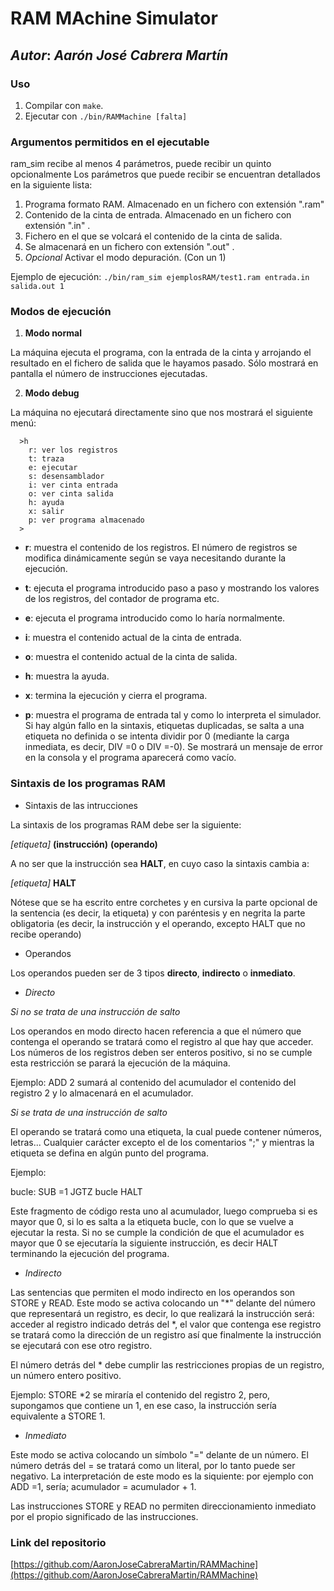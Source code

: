 # RAM MAchine Simulator
## *Autor*: _Aarón José Cabrera Martín_

### Uso

1. Compilar con `make`.
2. Ejecutar con `./bin/RAMMachine [falta]`

### Argumentos permitidos en el ejecutable

ram_sim recibe al menos 4 parámetros, puede recibir un quinto opcionalmente
Los parámetros que puede recibir se encuentran detallados en la siguiente lista:
  1. Programa formato RAM. Almacenado en un fichero con extensión ".ram" 
  2. Contenido de la cinta de entrada. Almacenado en un fichero con extensión ".in" .
  3. Fichero en el que se volcará el contenido de la cinta de salida.
  4. Se almacenará en un fichero con extensión ".out" .
  5. _Opcional_ Activar el modo depuración. (Con un 1)

Ejemplo de ejecución:
  ``./bin/ram_sim ejemplosRAM/test1.ram entrada.in salida.out 1``

### Modos de ejecución

 1. **Modo normal**

  La máquina ejecuta el programa, con la entrada de la cinta y arrojando el resultado en el fichero de salida que le hayamos pasado. Sólo mostrará en pantalla el número de instrucciones ejecutadas.

 2. **Modo debug**
 
  La máquina no ejecutará directamente sino que nos mostrará el siguiente menú:
  ```
    >h
      r: ver los registros      
      t: traza
      e: ejecutar
      s: desensamblador
      i: ver cinta entrada      
      o: ver cinta salida       
      h: ayuda
      x: salir
      p: ver programa almacenado
    >
  ```
  - **r**: muestra el contenido de los registros. El número de registros se modifica dinámicamente según se vaya necesitando durante la ejecución.

  - **t**: ejecuta el programa introducido paso a paso y mostrando los valores de los registros, del contador de programa etc.

  - **e**: ejecuta el programa introducido como lo haría normalmente.

  - **i**: muestra el contenido actual de la cinta de entrada.

  - **o**: muestra el contenido actual de la cinta de salida.

  - **h**: muestra la ayuda.

  - **x**: termina la ejecución y cierra el programa.

  - **p**: muestra el programa de entrada tal y como lo interpreta el simulador. Si hay algún fallo en la sintaxis, etiquetas duplicadas, se salta a una etiqueta no definida o se intenta dividir por 0 (mediante la carga inmediata, es decir, DIV =0 o DIV =-0). Se mostrará un mensaje de error en la consola y el programa aparecerá como vacío.

### Sintaxis de los programas RAM

- Sintaxis de las intrucciones

La sintaxis de los programas RAM debe ser la siguiente:

_[etiqueta]_ **(instrucción)** **(operando)**

A no ser que la instrucción sea **HALT**, en cuyo caso la sintaxis cambia a:

_[etiqueta]_ **HALT**

Nótese que se ha escrito entre corchetes y en cursiva la parte opcional de la sentencia (es decir, la etiqueta) y con paréntesis y en negrita la parte obligatoria (es decir, la instrucción y el operando, excepto HALT que no recibe operando)

- Operandos

Los operandos pueden ser de 3 tipos **directo**, **indirecto** o **inmediato**.

  - _Directo_

_Si no se trata de una instrucción de salto_

Los operandos en modo directo hacen referencia a que el número que contenga el operando se tratará como el registro al que hay que acceder. Los números de los registros deben ser enteros positivo, si no se cumple esta restricción se parará la ejecución de la máquina.

Ejemplo: ADD 2 sumará al contenido del acumulador el contenido del registro 2 y lo almacenará en el acumulador.

_Si se trata de una instrucción de salto_

El operando se tratará como una etiqueta, la cual puede contener números, letras... Cualquier carácter excepto el de los comentarios ";" y mientras la etiqueta se defina en algún punto del programa.

Ejemplo:

bucle: SUB =1
      JGTZ bucle
      HALT

Este fragmento de código resta uno al acumulador, luego comprueba si es mayor que 0, si lo es salta a la etiqueta bucle, con lo que se vuelve a ejecutar la resta. Si no se cumple la condición de que el acumulador es mayor que 0 se ejecutaría la siguiente instrucción, es decir HALT terminando la ejecución del programa.

  - _Indirecto_

Las sentencias que permiten el modo indirecto en los operandos son STORE y READ. Este modo se activa colocando un "*" delante del número que representará un registro, es decir, lo que realizará la instrucción será: acceder al registro indicado detrás del *, el valor que contenga ese registro se tratará como la dirección de un registro así que finalmente la instrucción se ejecutará con ese otro registro.

El número detrás del * debe cumplir las restricciones propias de un registro, un número entero positivo.

Ejemplo: STORE *2 se miraría el contenido del registro 2, pero, supongamos que contiene un 1, en ese caso, la instrucción sería equivalente a STORE 1.

  - _Inmediato_

Este modo se activa colocando un símbolo "=" delante de un número. El número detrás del = se tratará como un literal, por lo tanto puede ser negativo. La interpretación de este modo es la siquiente: por ejemplo con ADD =1, sería; acumulador = acumulador + 1.

Las instrucciones STORE y READ no permiten direccionamiento inmediato por el propio significado de las instrucciones.



### Link del repositorio

[https://github.com/AaronJoseCabreraMartin/RAMMachine](https://github.com/AaronJoseCabreraMartin/RAMMachine)